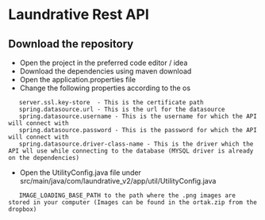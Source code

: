 # Laundrative Rest API 

## Download the repository

* Open the project in the preferred code editor / idea
* Download the dependencies using maven download
* Open the application.properties file
* Change the  following properties according to the os
```
   server.ssl.key-store  - This is the certificate path
   spring.datasource.url - This is the url for the datasource
   spring.datasource.username - This is the username for which the API will connect with
   spring.datasource.password - This is the password for which the API will connect with
   spring.datasource.driver-class-name - This is the driver which the API wll use while connecting to the database (MYSQL driver is already on the dependencies)
```

* Open the UtilityConfig.java file under src/main/java/com/laundrative_v2/app/util/UtilityConfig.java
```
   IMAGE_LOADING_BASE_PATH to the path where the .png images are stored in your computer (Images can be found in the ortak.zip from the dropbox)
```

